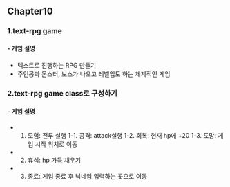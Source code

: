 ## Chapter10

### 1.text-rpg game

#### - 게임 설명

- 텍스트로 진행하는 RPG 만들기
- 주인공과 몬스터, 보스가 나오고 레벨업도 하는 체계적인 게임

### 2.text-rpg game class로 구성하기

#### - 게임 설명

- 1. 모험: 전투 실행
     1-1. 공격: attack실행
     1-2. 회복: 현재 hp에 +20
     1-3. 도망: 게임 시작 위치로 이동
- 2. 휴식: hp 가득 채우기
- 3. 종료: 게임 종료 후 닉네임 입력하는 곳으로 이동
